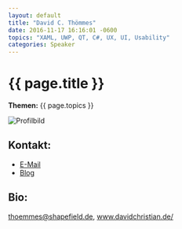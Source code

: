 ```yaml
---
layout: default
title: "David C. Thömmes"
date: 2016-11-17 16:16:01 -0600
topics: "XAML, UWP, QT, C#, UX, UI, Usability"
categories: Speaker
---
```


# {{ page.title }}

**Themen:** {{ page.topics }}

![Profilbild](/assets/img/speakers/dummy.jpg)

## Kontakt:
- [E-Mail](mailto:bjoern@bjro.de)
- [Blog](http://www.bjro.de/)

## Bio:

thoemmes@shapefield.de, www.davidchristian.de/

